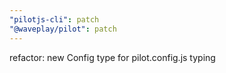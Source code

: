 ```yaml
---
"pilotjs-cli": patch
"@waveplay/pilot": patch
---
```


refactor: new Config type for pilot.config.js typing
